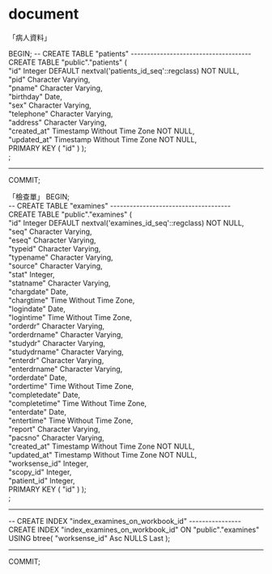 # document
「病人資料」

BEGIN;
-- CREATE TABLE "patients" -------------------------------------  
CREATE TABLE "public"."patients" (  
	"id" Integer DEFAULT nextval('patients_id_seq'::regclass) NOT NULL,  
	"pid" Character Varying,  
	"pname" Character Varying,  
	"birthday" Date,  
	"sex" Character Varying,  
	"telephone" Character Varying,  
	"address" Character Varying,  
	"created_at" Timestamp Without Time Zone NOT NULL,  
	"updated_at" Timestamp Without Time Zone NOT NULL,  
	PRIMARY KEY ( "id" ) );  
 ;  
-- -------------------------------------------------------------  
COMMIT;  



「檢查單」
BEGIN;  
-- CREATE TABLE "examines" -------------------------------------  
CREATE TABLE "public"."examines" (  
	"id" Integer DEFAULT nextval('examines_id_seq'::regclass) NOT NULL,  
	"seq" Character Varying,  
	"eseq" Character Varying,  
	"typeid" Character Varying,  
	"typename" Character Varying,  
	"source" Character Varying,  
	"stat" Integer,  
	"statname" Character Varying,  
	"chargdate" Date,  
	"chargtime" Time Without Time Zone,  
	"logindate" Date,  
	"logintime" Time Without Time Zone,  
	"orderdr" Character Varying,  
	"orderdrname" Character Varying,  
	"studydr" Character Varying,  
	"studydrname" Character Varying,  
	"enterdr" Character Varying,  
	"enterdrname" Character Varying,  
	"orderdate" Date,  
	"ordertime" Time Without Time Zone,  
	"completedate" Date,  
	"completetime" Time Without Time Zone,  
	"enterdate" Date,  
	"entertime" Time Without Time Zone,  
	"report" Character Varying,  
	"pacsno" Character Varying,  
	"created_at" Timestamp Without Time Zone NOT NULL,  
	"updated_at" Timestamp Without Time Zone NOT NULL,  
	"worksense_id" Integer,  
	"scopy_id" Integer,  
	"patient_id" Integer,  
	PRIMARY KEY ( "id" ) );  
 ;  
-- -------------------------------------------------------------  
  
-- CREATE INDEX "index_examines_on_workbook_id" ----------------  
CREATE INDEX "index_examines_on_workbook_id" ON "public"."examines" USING btree( "worksense_id" Asc NULLS Last );  
-- -------------------------------------------------------------  
  
COMMIT;  


